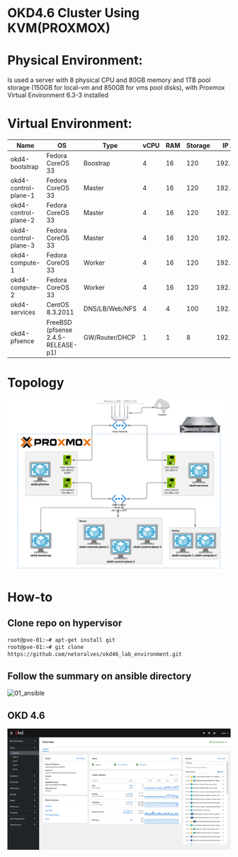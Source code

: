 # OKD4.6 Cluster Using KVM(PROXMOX)

# Physical Environment:
  Is used a server with 8 physical CPU and 80GB memory and 1TB pool storage (150GB for local-vm and 850GB for vms pool disks), with Proxmox Virtual Environment 6.3-3 installed
  
# Virtual Environment:

|  Name                  |  OS                                  |       Type       |  vCPU  |  RAM  |  Storage  |  IP Address  |
|------------------------|--------------------------------------|------------------|--------|-------|-----------|--------------|
|     okd4-bootstrap     |  Fedora CoreOS 33  			|  Boostrap        |    4   |   16  |    120    |192.168.1.200 |
|  okd4-control-plane-1  |  Fedora CoreOS 33  			|  Master          |    4   |   16  |    120    |192.168.1.201 |
|  okd4-control-plane-2  |  Fedora CoreOS 33  			|  Master          |    4   |   16  |    120    |192.168.1.202 |
|  okd4-control-plane-3  |  Fedora CoreOS 33  			|  Master          |    4   |   16  |    120    |192.168.1.203 |
|     okd4-compute-1     |  Fedora CoreOS 33  			|  Worker          |    4   |   16  |    120    |192.168.1.204 |
|     okd4-compute-2     |  Fedora CoreOS 33      		|  Worker          |    4   |   16  |    120    |192.168.1.205 |
|     okd4-services      |  CentOS 8.3.2011                     |  DNS/LB/Web/NFS  |    4   |    4  |    100    |192.168.1.210 |
|     okd4-pfsence       |  FreeBSD (pfsense 2.4.5-RELEASE-p1)  |  GW/Router/DHCP  |    1   |    1  |    8      |192.168.1.1   |

# Topology
![](images/topology.png?raw=true)

# How-to

## Clone repo on hypervisor
	root@pve-01:~# apt-get install git
	root@pve-01:~# git clone https://github.com/netoralves/okd46_lab_environment.git

## Follow the summary on ansible directory

![01_ansible](infrastructure/01_ansible/?raw=true)

## OKD 4.6

![](images/dashboard.png?raw=true)
